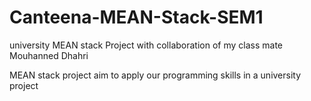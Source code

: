 # Canteena-MEAN-Stack-SEM1
university MEAN stack Project with collaboration of my class mate Mouhanned Dhahri

MEAN stack project aim to apply our programming skills in a university project
